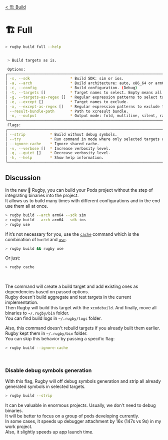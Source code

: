 [< 🏗️ Build](../build.md)

# 🏗️ Full

```sh
> rugby build full --help
```

```sh

 > Build targets as is.

 Options:
╭───────────────────────────────────────────────────────────────────────────────╮
│ -s, --sdk                  * Build SDK: sim or ios.                           │
│ -a, --arch                 * Build architecture: auto, x86_64 or arm64.       │
│ -c, --config               * Build configuration. (Debug)                     │
│ -t, --targets []           * Target names to select. Empty means all targets. │
│ -g, --targets-as-regex []  * Regular expression patterns to select targets.   │
│ -e, --except []            * Target names to exclude.                         │
│ -x, --except-as-regex []   * Regular expression patterns to exclude targets.  │
│ --result-bundle-path       * Path to xcresult bundle.                         │
│ -o, --output               * Output mode: fold, multiline, silent, raw.       │
╰───────────────────────────────────────────────────────────────────────────────╯
 Flags:
╭──────────────────────────────────────────────────────────────────────────────────╮
│ --strip           * Build without debug symbols.                                 │
│ --try             * Run command in mode where only selected targets are printed. │
│ --ignore-cache    * Ignore shared cache.                                         │
│ -v, --verbose []  * Increase verbosity level.                                    │
│ -q, --quiet []    * Decrease verbosity level.                                    │
│ -h, --help        * Show help information.                                       │
╰──────────────────────────────────────────────────────────────────────────────────╯
```

## Discussion

In the new 🏈 Rugby, you can build your Pods project without the step of integrating binaries into the project.\
It allows us to build many times with different configurations and in the end use them all at once.
```sh
> rugby build --arch arm64 --sdk sim
> rugby build --arch arm64 --sdk ios
> rugby use
```

If it’s not necessary for you, use the [`cache`](shortcuts/cache.md) command which is the combination of `build` and [`use`](use.md).
```sh
> rugby build && rugby use
```

Or just:
```sh
> rugby cache
```

<br>

The command will create a build target and add existing ones as dependencies based on passed options.\
Rugby doesn't build aggregate and test targets in the current implementation.\
Then Rugby will build this target with the `xcodebuild`. And finally, move all binaries to `~/.rugby/bin` folder.\
You can find build logs in `~/.rugby/logs` folder.

Also, this command doesn't rebuild targets if you already built them earlier. Rugby kept them in `~/.rugby/bin` folder.\
You can skip this behavior by passing a specific flag:
```sh
> rugby build --ignore-cache
```

<br>

### Disable debug symbols generation

With this flag, Rugby will off debug symbols generation and strip all already generated symbols in selected targets.
```sh
> rugby build --strip
```

It can be valuable in enormous projects. Usually, we don't need to debug binaries.\
It will be better to focus on a group of pods developing currently.\
In some cases, it speeds up debugger attachment by 16x (147s vs 9s) in my work project.\
Also, it slightly speeds up app launch time.
